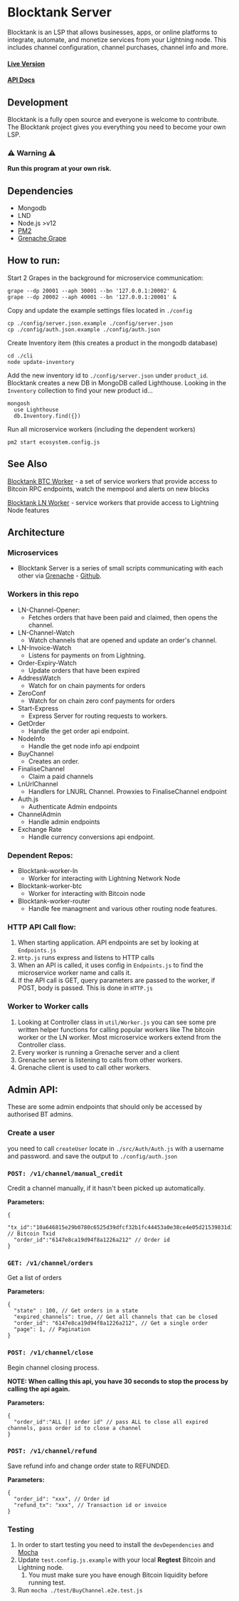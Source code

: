 # Blocktank Server

Blocktank is an LSP that allows businesses, apps, or online platforms to integrate, automate, and monetize services from your Lightning node. This includes channel configuration, channel purchases, channel info and more.


#### [Live Version](http://synonym.to/blocktank)
#### [API Docs](https://synonym.readme.io/reference/nodeinfo)


## Development
Blocktank is a fully open source and everyone is welcome to contribute. The Blocktank project gives you everything you need to become your own LSP.
### ⚠️ **Warning** ⚠️
**Run this program at your own risk.**


## Dependencies

* Mongodb
* LND
* Node.js >v12
* [PM2](https://pm2.keymetrics.io/)
* [Grenache Grape](https://github.com/bitfinexcom/grenache-grape)

## How to run:

Start 2 Grapes in the background for microservice communication:
```
grape --dp 20001 --aph 30001 --bn '127.0.0.1:20002' &
grape --dp 20002 --aph 40001 --bn '127.0.0.1:20001' &
```

Copy and update the example settings files located in `./config`
```
cp ./config/server.json.example ./config/server.json
cp ./config/auth.json.example ./config/auth.json
```

Create Inventory item (this creates a product in the mongodb database)
```
cd ./cli
node update-inventory
```

Add the new inventory id to `./config/server.json` under `product_id`. Blocktank creates a new DB in MongoDB called Lighthouse. Looking in the `Inventory` collection to find your new product id...

```
mongosh
  use Lighthouse
  db.Inventory.find({})
```

Run all microservice workers (including the dependent workers)

```
pm2 start ecosystem.config.js
```

## See Also

[Blocktank BTC Worker](https://github.com/synonymdev/blocktank-worker-btc) - a set of service workers that provide access to Bitcoin RPC endpoints, watch the mempool and alerts on new blocks

[Blocktank LN Worker](https://github.com/synonymdev/blocktank-worker-ln) - service workers that provide access to Lightning Node features


## Architecture

### Microservices
* Blocktank Server is a series of small scripts communicating with each other via [Grenache](https://blog.bitfinex.com/tutorial/bitfinex-loves-microservices-grenache/) - [Github](https://github.com/bitfinexcom/grenache).

### Workers in this repo

* LN-Channel-Opener:
  * Fetches orders that have been paid and claimed, then opens the channel.
* LN-Channel-Watch
  * Watch channels that are opened and update an order's channel.
* LN-Invoice-Watch
  * Listens for payments on from Lightning.
* Order-Expiry-Watch
  * Update orders that have been expired
* AddressWatch
  * Watch for on chain payments for orders
* ZeroConf
  * Watch for on chain zero conf payments for orders
* Start-Express
  * Express Server for routing requests to workers.
* GetOrder
  * Handle the get order api endpoint.
* NodeInfo
  * Handle the get node info api endpoint
* BuyChannel
  * Creates an order.
* FinaliseChannel
  * Claim a paid channels
* LnUrlChannel
  * Handlers for LNURL Channel. Prowxies to FinaliseChannel endpoint
* Auth.js
  * Authenticate Admin endpoints
* ChannelAdmin
  * Handle admin endpoints
* Exchange Rate
  * Handle currency conversions api endpoint.

### Dependent Repos:
  * Blocktank-worker-ln
    * Worker for interacting with Lightning Network Node
  * Blocktank-worker-btc
    * Worker for interacting with Bitcoin node
  * Blocktank-worker-router
    * Handle fee managment and various other routing node features.


### HTTP API Call flow:
1. When starting application. API endpoints are set by looking at `Endpoints.js`
2. `Http.js` runs express and listens to HTTP calls
3. When an API is called, it uses config in `Endpoints.js` to find the microservice worker name and calls it.
4. If the API call is GET, query parameters are passed to the worker, if POST, body is passed. This is done in `HTTP.js`

### Worker to Worker calls
1. Looking at Controller class in `util/Worker.js` you can see some pre written helper functions for calling popular workers like The bitcoin worker or the LN worker. Most microservice workers extend from the Controller class.
2. Every worker is running a Grenache server and a client
3. Grenache server is listening to calls from other workers.
4. Grenache client is used to call other workers.

## Admin API:
These are some admin endpoints that should only be accessed by authorised BT admins.

### Create a user
you need to call `createUser` locate in `./src/Auth/Auth.js` with a username and password. and save the output to `./config/auth.json`

### `POST: /v1/channel/manual_credit`

Credit a channel manually, if it hasn't been picked up automatically.

**Parameters:**
```
{
  "tx_id":"10a646815e29b0780c6525d39dfcf32b1fc44453a0e38ce4e05d21539831d3a3", // Bitcoin Txid
  "order_id":"6147e8ca19d94f8a1226a212" // Order id
}
```

### `GET: /v1/channel/orders`

Get a list of orders

**Parameters:**
```
{
  "state" : 100, // Get orders in a state
  "expired_channels": true, // Get all channels that can be closed
  "order_id": "6147e8ca19d94f8a1226a212", // Get a single order
  "page": 1, // Pagination
}
```

### `POST: /v1/channel/close`

Begin channel closing process.

**NOTE: When calling this api, you have 30 seconds to stop the process by calling the api again.**

**Parameters:**
```
{
  "order_id":"ALL || order id" // pass ALL to close all expired channels, pass order id to close a channel
}
```


### `POST: /v1/channel/refund`

Save refund info and change order state to REFUNDED.

**Parameters:**
```
{
  "order_id": "xxx", // Order id
  "refund_tx": "xxx", // Transaction id or invoice
}
```


### Testing

1. In order to start testing you need to install the `devDependencies` and [Mocha](https://mochajs.org/)
2. Update `test.config.js.example` with your local **Regtest** Bitcoin and Lightning node.
   1. You must make sure you have enough Bitcoin liquidity before running test.
3. Run `mocha ./test/BuyChannel.e2e.test.js`

